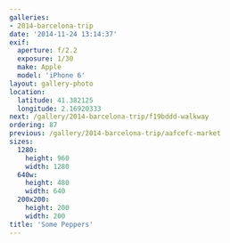 ```yaml
---
galleries:
- 2014-barcelona-trip
date: '2014-11-24 13:14:37'
exif:
  aperture: f/2.2
  exposure: 1/30
  make: Apple
  model: 'iPhone 6'
layout: gallery-photo
location:
  latitude: 41.382125
  longitude: 2.16920333
next: /gallery/2014-barcelona-trip/f19bddd-walkway
ordering: 87
previous: /gallery/2014-barcelona-trip/aafcefc-market
sizes:
  1280:
    height: 960
    width: 1280
  640w:
    height: 480
    width: 640
  200x200:
    height: 200
    width: 200
title: 'Some Peppers'
---
```

